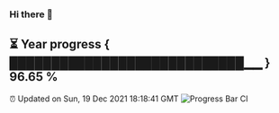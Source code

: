 ### Hi there 👋
⏳ Year progress { ████████████████████████████▁▁ } 96.65 %
---
⏰ Updated on Sun, 19 Dec 2021 18:18:41 GMT
![Progress Bar CI](https://github.com/liununu/liununu/workflows/Progress%20Bar%20CI/badge.svg)

